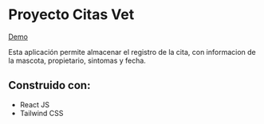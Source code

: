 # Proyecto Citas Vet

[Demo](https://relaxed-daifuku-5a0689.netlify.app/)

Esta aplicación permite almacenar el registro de la cita, con informacion de la mascota, propietario, sintomas y fecha.

## Construido con:

- React JS
- Tailwind CSS

